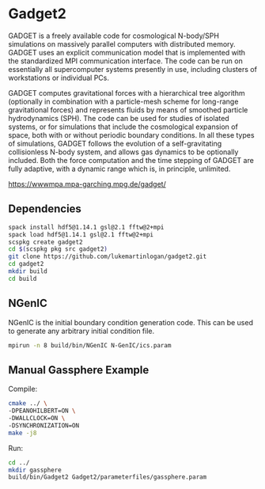 # Gadget2

GADGET is a freely available code for cosmological N-body/SPH simulations on massively parallel computers with distributed memory. GADGET uses an explicit communication model that is implemented with the standardized MPI communication interface. The code can be run on essentially all supercomputer systems presently in use, including clusters of workstations or individual PCs.

GADGET computes gravitational forces with a hierarchical tree algorithm (optionally in combination with a particle-mesh scheme for long-range gravitational forces) and represents fluids by means of smoothed particle hydrodynamics (SPH). The code can be used for studies of isolated systems, or for simulations that include the cosmological expansion of space, both with or without periodic boundary conditions. In all these types of simulations, GADGET follows the evolution of a self-gravitating collisionless N-body system, and allows gas dynamics to be optionally included. Both the force computation and the time stepping of GADGET are fully adaptive, with a dynamic range which is, in principle, unlimited.

https://wwwmpa.mpa-garching.mpg.de/gadget/

## Dependencies

```bash
spack install hdf5@1.14.1 gsl@2.1 fftw@2+mpi
spack load hdf5@1.14.1 gsl@2.1 fftw@2+mpi
scspkg create gadget2
cd $(scspkg pkg src gadget2)
git clone https://github.com/lukemartinlogan/gadget2.git
cd gadget2
mkdir build
cd build
```

## NGenIC

NGenIC is the initial boundary condition generation code.
This can be used to generate any arbitrary initial condition file.

```bash
mpirun -n 8 build/bin/NGenIC N-GenIC/ics.param
```

## Manual Gassphere Example

Compile:
```bash
cmake ../ \
-DPEANOHILBERT=ON \
-DWALLCLOCK=ON \
-DSYNCHRONIZATION=ON
make -j8
```

Run:
```bash
cd ../
mkdir gassphere
build/bin/Gadget2 Gadget2/parameterfiles/gassphere.param
```
